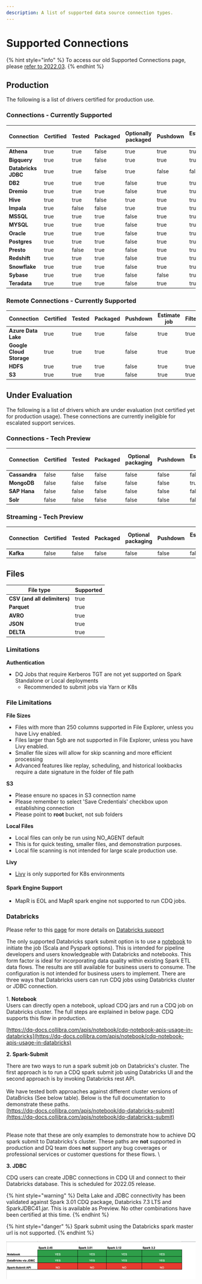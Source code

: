 ```yaml
---
description: A list of supported data source connection types.
---
```


# Supported Connections

{% hint style="info" %}
To access our old Supported Connections page, please [refer to 2022.03](https://dq-docs.collibra.com/v/2022.03/connecting-to-dbs-in-owl-web/supported-drivers).
{% endhint %}

## Production

The following is a list of drivers certified for production use.

### Connections - Currently Supported

<table><thead><tr><th>Connection</th><th data-type="checkbox">Certified</th><th data-type="checkbox">Tested</th><th data-type="checkbox">Packaged</th><th data-type="checkbox">Optionally packaged</th><th data-type="checkbox">Pushdown</th><th data-type="checkbox">Estimate job</th><th data-type="checkbox">Filtergram</th><th data-type="checkbox">Analyze data</th><th data-type="checkbox">Schedule</th><th data-type="checkbox">Spark agent</th><th data-type="checkbox">Yarn agent</th><th data-type="checkbox">Parallel JDBC</th><th data-type="checkbox">Session state</th><th data-type="checkbox">Kerberos password</th><th data-type="checkbox">Kerberos password manager</th><th data-type="checkbox">Kerberos keytab</th><th data-type="checkbox">Kerberos TGT</th><th data-type="checkbox">Standalone (non-Livy)</th></tr></thead><tbody><tr><td><strong>Athena</strong></td><td>true</td><td>true</td><td>false</td><td>true</td><td>true</td><td>true</td><td>true</td><td>true</td><td>true</td><td>true</td><td>true</td><td>true</td><td>false</td><td>false</td><td>false</td><td>false</td><td>false</td><td>true</td></tr><tr><td><strong>Bigquery</strong></td><td>true</td><td>true</td><td>false</td><td>true</td><td>true</td><td>true</td><td>true</td><td>true</td><td>true</td><td>true</td><td>true</td><td>true</td><td>false</td><td>false</td><td>false</td><td>false</td><td>false</td><td>true</td></tr><tr><td><strong>Databricks JDBC</strong></td><td>true</td><td>true</td><td>false</td><td>true</td><td>false</td><td>false</td><td>false</td><td>false</td><td>false</td><td>false</td><td>false</td><td>false</td><td>false</td><td>false</td><td>false</td><td>false</td><td>false</td><td>false</td></tr><tr><td><strong>DB2</strong></td><td>true</td><td>true</td><td>true</td><td>false</td><td>true</td><td>true</td><td>true</td><td>true</td><td>true</td><td>true</td><td>true</td><td>true</td><td>false</td><td>false</td><td>false</td><td>false</td><td>false</td><td>true</td></tr><tr><td><strong>Dremio</strong></td><td>true</td><td>true</td><td>true</td><td>false</td><td>true</td><td>true</td><td>true</td><td>true</td><td>true</td><td>true</td><td>true</td><td>true</td><td>false</td><td>false</td><td>false</td><td>false</td><td>false</td><td>true</td></tr><tr><td><strong>Hive</strong></td><td>true</td><td>true</td><td>false</td><td>true</td><td>true</td><td>true</td><td>true</td><td>true</td><td>true</td><td>true</td><td>true</td><td>true</td><td>false</td><td>true</td><td>true</td><td>true</td><td>true</td><td>true</td></tr><tr><td><strong>Impala</strong></td><td>true</td><td>false</td><td>false</td><td>true</td><td>true</td><td>true</td><td>true</td><td>true</td><td>true</td><td>true</td><td>true</td><td>true</td><td>false</td><td>true</td><td>true</td><td>true</td><td>true</td><td>true</td></tr><tr><td><strong>MSSQL</strong></td><td>true</td><td>true</td><td>true</td><td>false</td><td>true</td><td>true</td><td>true</td><td>true</td><td>true</td><td>true</td><td>true</td><td>true</td><td>false</td><td>false</td><td>false</td><td>false</td><td>false</td><td>true</td></tr><tr><td><strong>MYSQL</strong></td><td>true</td><td>true</td><td>true</td><td>false</td><td>true</td><td>true</td><td>true</td><td>true</td><td>true</td><td>true</td><td>true</td><td>true</td><td>false</td><td>false</td><td>false</td><td>false</td><td>false</td><td>true</td></tr><tr><td><strong>Oracle</strong></td><td>true</td><td>true</td><td>true</td><td>false</td><td>true</td><td>true</td><td>true</td><td>true</td><td>true</td><td>true</td><td>true</td><td>true</td><td>false</td><td>false</td><td>false</td><td>false</td><td>false</td><td>true</td></tr><tr><td><strong>Postgres</strong></td><td>true</td><td>true</td><td>true</td><td>false</td><td>true</td><td>true</td><td>true</td><td>true</td><td>true</td><td>true</td><td>true</td><td>true</td><td>false</td><td>false</td><td>false</td><td>false</td><td>false</td><td>true</td></tr><tr><td><strong>Presto</strong></td><td>true</td><td>false</td><td>true</td><td>false</td><td>true</td><td>true</td><td>true</td><td>true</td><td>true</td><td>true</td><td>true</td><td>true</td><td>false</td><td>false</td><td>false</td><td>false</td><td>false</td><td>true</td></tr><tr><td><strong>Redshift</strong></td><td>true</td><td>true</td><td>true</td><td>false</td><td>true</td><td>true</td><td>true</td><td>true</td><td>true</td><td>true</td><td>true</td><td>true</td><td>false</td><td>false</td><td>false</td><td>false</td><td>false</td><td>true</td></tr><tr><td><strong>Snowflake</strong></td><td>true</td><td>true</td><td>true</td><td>false</td><td>true</td><td>true</td><td>true</td><td>true</td><td>true</td><td>true</td><td>true</td><td>true</td><td>false</td><td>false</td><td>false</td><td>false</td><td>false</td><td>true</td></tr><tr><td><strong>Sybase</strong></td><td>true</td><td>true</td><td>true</td><td>false</td><td>false</td><td>true</td><td>true</td><td>true</td><td>true</td><td>true</td><td>true</td><td>false</td><td>false</td><td>false</td><td>false</td><td>false</td><td>false</td><td>true</td></tr><tr><td><strong>Teradata</strong></td><td>true</td><td>true</td><td>true</td><td>false</td><td>true</td><td>true</td><td>true</td><td>true</td><td>true</td><td>true</td><td>true</td><td>true</td><td>false</td><td>false</td><td>false</td><td>false</td><td>false</td><td>true</td></tr></tbody></table>

### Remote Connections - Currently Supported

<table><thead><tr><th>Connection</th><th data-type="checkbox">Certified</th><th data-type="checkbox">Tested</th><th data-type="checkbox">Packaged</th><th data-type="checkbox">Pushdown</th><th data-type="checkbox">Estimate job</th><th data-type="checkbox">Filtergram</th><th data-type="checkbox">Analyze data</th><th data-type="checkbox">Spark agent</th><th data-type="checkbox">Yarn agent</th><th data-type="checkbox" data-hidden>Optional packaging</th></tr></thead><tbody><tr><td><strong>Azure Data Lake</strong></td><td>true</td><td>true</td><td>true</td><td>false</td><td>true</td><td>true</td><td>true</td><td>true</td><td>true</td><td>false</td></tr><tr><td><strong>Google Cloud Storage</strong></td><td>true</td><td>true</td><td>true</td><td>false</td><td>true</td><td>true</td><td>true</td><td>true</td><td>true</td><td>false</td></tr><tr><td><strong>HDFS</strong></td><td>true</td><td>true</td><td>true</td><td>false</td><td>true</td><td>true</td><td>true</td><td>true</td><td>true</td><td>false</td></tr><tr><td><strong>S3</strong></td><td>true</td><td>true</td><td>true</td><td>false</td><td>true</td><td>true</td><td>true</td><td>true</td><td>true</td><td>false</td></tr></tbody></table>

## Under Evaluation

The following is a list of drivers which are under evaluation (not certified yet for production usage). These connections are currently ineligible for escalated support services.&#x20;

### Connections - Tech Preview

<table><thead><tr><th>Connection</th><th data-type="checkbox">Certified</th><th data-type="checkbox">Tested</th><th data-type="checkbox">Packaged</th><th data-type="checkbox">Optional packaging</th><th data-type="checkbox">Pushdown</th><th data-type="checkbox">Estimate job</th><th data-type="checkbox">Filtergram</th><th data-type="checkbox">Analyze data</th><th data-type="checkbox">Schedule</th><th data-type="checkbox">Spark agent</th><th data-type="checkbox">Yarn agent</th><th data-type="checkbox">Parallel JDBC</th><th data-type="checkbox">Session state</th><th data-type="checkbox">Kerberos state</th><th data-type="checkbox">Kerberos password manager</th><th data-type="checkbox">Kerberos keytab</th><th data-type="checkbox">Kerberos TGT</th><th data-type="checkbox">Standalone (non-Livy)</th></tr></thead><tbody><tr><td><strong>Cassandra</strong></td><td>false</td><td>false</td><td>false</td><td>false</td><td>false</td><td>false</td><td>false</td><td>false</td><td>false</td><td>false</td><td>false</td><td>false</td><td>false</td><td>false</td><td>false</td><td>false</td><td>false</td><td>false</td></tr><tr><td><strong>MongoDB</strong></td><td>false</td><td>false</td><td>false</td><td>false</td><td>false</td><td>true</td><td>false</td><td>true</td><td>true</td><td>true</td><td>true</td><td>false</td><td>false</td><td>false</td><td>false</td><td>false</td><td>false</td><td>true</td></tr><tr><td><strong>SAP Hana</strong></td><td>false</td><td>false</td><td>false</td><td>false</td><td>false</td><td>false</td><td>false</td><td>false</td><td>false</td><td>false</td><td>false</td><td>false</td><td>false</td><td>false</td><td>false</td><td>false</td><td>false</td><td>false</td></tr><tr><td><strong>Solr</strong></td><td>false</td><td>false</td><td>false</td><td>false</td><td>false</td><td>false</td><td>false</td><td>false</td><td>false</td><td>false</td><td>false</td><td>false</td><td>false</td><td>false</td><td>false</td><td>false</td><td>false</td><td>false</td></tr></tbody></table>

### Streaming - Tech Preview

<table><thead><tr><th>Connection</th><th data-type="checkbox">Certified</th><th data-type="checkbox">Tested</th><th data-type="checkbox">Packaged</th><th data-type="checkbox">Optional packaging</th><th data-type="checkbox">Pushdown</th><th data-type="checkbox">Estimate job</th><th data-type="checkbox">Filtergram</th><th data-type="checkbox">Analyze data</th><th data-type="checkbox">Schedule</th><th data-type="checkbox">Spark agent</th><th data-type="checkbox">Yarn agent</th><th data-type="checkbox">Parallel JDBC</th><th data-type="checkbox">Session state</th><th data-type="checkbox">Kerberos password</th><th data-type="checkbox">Kerberos password manager</th><th data-type="checkbox">Kerberos TGT</th><th data-type="checkbox">CRDB metastore</th><th data-type="checkbox">Standalone (non-Livy)</th></tr></thead><tbody><tr><td><strong>Kafka</strong></td><td>false</td><td>false</td><td>false</td><td>false</td><td>false</td><td>false</td><td>false</td><td>false</td><td>false</td><td>false</td><td>false</td><td>false</td><td>false</td><td>false</td><td>false</td><td>false</td><td>false</td><td>false</td></tr></tbody></table>

## Files

<table><thead><tr><th>File type</th><th data-type="checkbox">Supported</th></tr></thead><tbody><tr><td><strong>CSV (and all delimiters)</strong></td><td>true</td></tr><tr><td><strong>Parquet</strong></td><td>true</td></tr><tr><td><strong>AVRO</strong></td><td>true</td></tr><tr><td><strong>JSON</strong></td><td>true</td></tr><tr><td><strong>DELTA</strong></td><td>true</td></tr></tbody></table>

### **Limitations**

**Authentication**

* DQ Jobs that require Kerberos TGT are not yet supported on Spark Standalone or Local deployments
  * Recommended to submit jobs via Yarn or K8s

### **File Limitations**

**File Sizes**

* Files with more than 250 columns supported in File Explorer, unless you have Livy enabled.
* Files larger than 5gb are not supported in File Explorer, unless you have Livy enabled.&#x20;
* Smaller file sizes will allow for skip scanning and more efficient processing
* Advanced features like replay, scheduling, and historical lookbacks require a date signature in the folder of file path

**S3**

* Please ensure no spaces in S3 connection name
* Please remember to select 'Save Credentials' checkbox upon establishing connection
* Please point to **root** bucket, not sub folders

**Local Files**

* Local files can only be run using NO\_AGENT default
* This is for quick testing, smaller files, and demonstration purposes.&#x20;
* Local file scanning is not intended for large scale production use.

**Livy**

* [Livy](https://dq-docs.collibra.com/apis/rest-apis/livy) is only supported for K8s environments

#### Spark Engine Support

* MapR is EOL and MapR spark engine not supported to run CDQ jobs.

### Databricks

Please refer to this [page](https://dq-docs.collibra.com/connecting-to-dbs-in-owl-web/supported-drivers/connectivity-to-databricks) for more details on [Databricks support](https://dq-docs.collibra.com/connecting-to-dbs-in-owl-web/supported-drivers/connectivity-to-databricks)

The only supported Databricks spark submit option is to use a [notebook](../../apis-1/notebook/data-quality-pipelines/aws-databricks-dq-pipeline.md) to initiate the job (Scala and Pyspark options).  This is intended for pipeline developers and users knowledgeable with Databricks and notebooks.  This form factor is ideal for incorporating data quality within existing Spark ETL data flows.  The results are still available for business users to consume.  The configuration is not intended for business users to implement. There are three ways that Databricks users can run CDQ jobs using Databricks cluster or JDBC connection.\
\
1\. **Notebook**\
Users can directly open a notebook, upload CDQ jars and run a CDQ job on Databricks cluster. The full steps are explained in below page. CDQ supports this flow in production.&#x20;

[https://dq-docs.collibra.com/apis/notebook/cdq-notebook-apis-usage-in-databricks](https://dq-docs.collibra.com/apis/notebook/cdq-notebook-apis-usage-in-databricks)

**2. Spark-Submit**

There are two ways to run a spark submit job on Databricks's cluster. The first approach is to run a CDQ spark submit job using Databricks UI and the second approach is by invoking Databricks rest API.\
\
We have tested  both approaches against different cluster versions of DataBricks (See below table). Below is the full documentation to demonstrate these paths.\
[https://dq-docs.collibra.com/apis/notebook/dq-databricks-submit](https://dq-docs.collibra.com/apis/notebook/dq-databricks-submit)

\
Please note that these are only examples to demonstrate how to achieve DQ spark submit to Databricks's cluster. These paths are **not** supported in production and DQ team does **not** support any bug coverages or professional services or customer questions for these flows. \


**3. JDBC**

CDQ users can create JDBC connections in CDQ UI and connect to their Databricks database. This is scheduled for 2022.05 release.

{% hint style="warning" %}
Delta Lake and JDBC connectivity has been validated against Spark 3.01 CDQ package, Databricks 7.3 LTS and SparkJDBC41.jar.  This is available as Preview.  No other combinations have been certified at this time.
{% endhint %}

{% hint style="danger" %}
Spark submit using the Databricks spark master url is not supported.&#x20;
{% endhint %}

![CDQ Production support for Databricks.](<../../.gitbook/assets/Screen Shot 2022-05-03 at 10.39.42 AM.png>)
